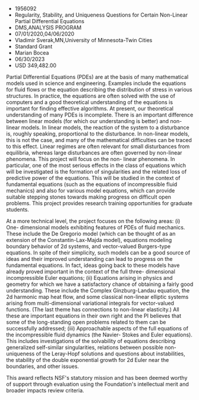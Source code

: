 
* 1956092
* Regularity, Stability, and Uniqueness Questions for Certain Non-Linear Partial Differential Equations
* DMS,ANALYSIS PROGRAM
* 07/01/2020,04/06/2020
* Vladimir Sverak,MN,University of Minnesota-Twin Cities
* Standard Grant
* Marian Bocea
* 06/30/2023
* USD 349,482.00

Partial Differential Equations (PDEs) are at the basis of many mathematical
models used in science and engineering. Examples include the equations for fluid
flows or the equation describing the distribution of stress in various
structures. In practice, the equations are often solved with the use of
computers and a good theoretical understanding of the equations is important for
finding effective algorithms. At present, our theoretical understanding of many
PDEs is incomplete. There is an important difference between linear models (for
which our understanding is better) and non-linear models. In linear models, the
reaction of the system to a disturbance is, roughly speaking, proportional to
the disturbance. In non-linear models, this is not the case, and many of the
mathematical difficulties can be traced to this effect. Linear regimes are often
relevant for small disturbances from equilibria, whereas large disturbances are
often governed by non-linear phenomena. This project will focus on the non-
linear phenomena. In particular, one of the most serious effects in the class of
equations which will be investigated is the formation of singularities and the
related loss of predictive power of the equations. This will be studied in the
context of fundamental equations (such as the equations of incompressible fluid
mechanics) and also for various model equations, which can provide suitable
stepping stones towards making progress on difficult open problems. This project
provides research training opportunities for graduate students.

At a more technical level, the project focuses on the following areas: (i) One-
dimensional models exhibiting features of PDEs of fluid mechanics. These include
the De Gregorio model (which can be thought of as an extension of the
Constantin-Lax-Majda model), equations modeling boundary behavior of 2d systems,
and vector-valued Burgers-type equations. In spite of their simplicity, such
models can be a good source of ideas and their improved understanding can lead
to progress on the fundamental equations. In fact, ideas going back to these
models have already proved important in the context of the full three-
dimensional incompressible Euler equations; (ii) Equations arising in physics
and geometry for which we have a satisfactory chance of obtaining a fairly good
understanding. These include the Complex Ginzburg-Landau equation, the 2d
harmonic map heat flow, and some classical non-linear elliptic systems arising
from multi-dimensional variational integrals for vector-valued functions. (The
last theme has connections to non-linear elasticity.) All these are important
equations in their own right and the PI believes that some of the long-standing
open problems related to them can be successfully addressed; (iii) Approachable
aspects of the full equations of the incompressible fluid dynamics (the Navier-
Stokes and Euler equations). This includes investigations of the solvability of
equations describing generalized self-similar singularities, relations between
possible non-uniqueness of the Leray-Hopf solutions and questions about
instabilities, the stability of the double exponential growth for 2d Euler near
the boundaries, and other issues.

This award reflects NSF's statutory mission and has been deemed worthy of
support through evaluation using the Foundation's intellectual merit and broader
impacts review criteria.
